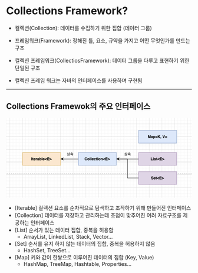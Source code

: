 # **Collections Framework?**
* 컬렉션(Collection): 데이터를 수집하기 위한 집합 (데이터 그룹)
* 프레임워크(Framework): 정해진 틀, 요소, 규약을 가지고 어떤 무엇인가를 만드는 구조
* 컬렉션 프레임워크(CollectiosFramework): 데이터 그룹을 다루고 표현하기 위한 단일된 구조

* 컬렉션 프레임 워크는 자바의 인터페이스를 사용하며 구현됨

---

## **Collections Framewok의 주요 인터페이스**
![컬렉션 프레임 워크 상속  관계도.png](..%2F%EC%84%A4%EB%AA%85%EC%82%AC%EC%A7%84%2F%EC%BB%AC%EB%A0%89%EC%85%98%20%ED%94%84%EB%A0%88%EC%9E%84%20%EC%9B%8C%ED%81%AC%20%EC%83%81%EC%86%8D%20%20%EA%B4%80%EA%B3%84%EB%8F%84.png)
* [Iterable] 컬렉션 요소를 순차적으로 탐색하고 조작하기 위해 만들어진 인터페이스
* [Collection] 데이터를 저장하고 관리하는데 초점이 맞추어진 여러 자료구조를 제공하는 인터페이스
* [List] 순서가 있는 데이터 집합, 중복을 허용함
  * ArrayList, LinkedList, Stack, Vector...
* [Set] 순서를 유지 하지 않는 데이터의 집합, 중복을 허용하지 않음 
  * HashSet, TreeSet...
* [Map] 키와 값이 한쌍으로 이루어진 데이터의 집합 (Key, Value) 
  * HashMap, TreeMap, Hashtable, Properties...